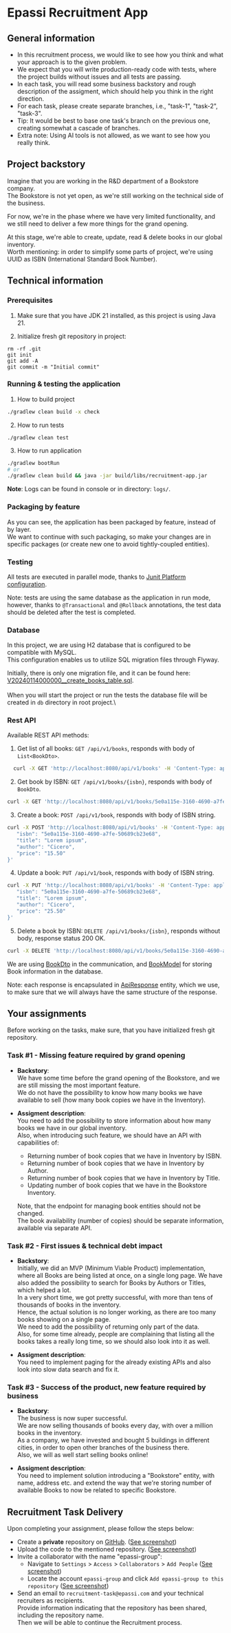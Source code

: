 # Epassi Recruitment App

## General information

- In this recruitment process, we would like to see how you think and what your approach is to the given problem.
- We expect that you will write production-ready code with tests, where the project builds without issues and all tests are passing.
- In each task, you will read some business backstory and rough description of the assigment, which should help you think in the right direction.
- For each task, please create separate branches, i.e., "task-1", "task-2", "task-3".
- Tip: It would be best to base one task's branch on the previous one, creating somewhat a cascade of branches.
- Extra note: Using AI tools is not allowed, as we want to see how you really think.

## Project backstory

Imagine that you are working in the R&D department of a Bookstore company.\
The Bookstore is not yet open, as we're still working on the technical side of the business.

For now, we're in the phase where we have very limited functionality, and we still need to deliver a few more things for the grand opening.

At this stage, we're able to create, update, read & delete books in our global inventory.\
Worth mentioning: in order to simplify some parts of project, we're using UUID as ISBN (International Standard Book Number).

## Technical information

### Prerequisites

1. Make sure that you have JDK 21 installed, as this project is using Java 21.

2. Initialize fresh git repository in project:

```
rm -rf .git
git init
git add -A
git commit -m "Initial commit"
```

### Running & testing the application

1. How to build project

```bash
./gradlew clean build -x check
```

2. How to run tests

```
./gradlew clean test
```

3. How to run application

```bash
./gradlew bootRun
# or
./gradlew clean build && java -jar build/libs/recruitment-app.jar
```

**Note**: Logs can be found in console or in directory: `logs/`.

### Packaging by feature

As you can see, the application has been packaged by feature, instead of by layer.\
We want to continue with such packaging, so make your changes are in specific packages (or create new one to avoid tightly-coupled entities).

### Testing

All tests are executed in parallel mode, thanks to [Junit Platform configuration](src/test/resources/junit-platform.properties).

Note: tests are using the same database as the application in run mode, however, thanks to `@Transactional` and `@Rollback` annotations, the test data
should be deleted after the test is completed.

### Database

In this project, we are using H2 database that is configured to be compatible with MySQL.\
This configuration enables us to utilize SQL migration files through Flyway.

Initially, there is only one migration file, and it can be found
here: [V20240114000000__create_books_table.sql](src/main/resources/db/migration/V20240114000000__create_books_table.sql).
\
\
When you will start the project or run the tests the database file will be created in `db` directory in root project.\

### Rest API

Available REST API methods:

1. Get list of all books: `GET /api/v1/books`, responds with body of `List<BookDto>`.

```bash
  curl -X GET 'http://localhost:8080/api/v1/books' -H 'Content-Type: application/json'
```

2. Get book by ISBN: `GET /api/v1/books/{isbn}`, responds with body of `BookDto`.

```bash
curl -X GET 'http://localhost:8080/api/v1/books/5e0a115e-3160-4690-a7fe-50689cb23e68' -H 'Content-Type: application/json' 
```

3. Create a book: `POST /api/v1/book`, responds with body of ISBN string.

```bash
curl -X POST 'http://localhost:8080/api/v1/books' -H 'Content-Type: application/json' --data-raw '{
   "isbn": "5e0a115e-3160-4690-a7fe-50689cb23e68",
   "title": "Lorem ipsum",
   "author": "Cicero",
   "price": "15.50"
}'
```

4. Update a book: `PUT /api/v1/book`, responds with body of ISBN string.

```bash
curl -X PUT 'http://localhost:8080/api/v1/books' -H 'Content-Type: application/json' --data-raw '{
   "isbn": "5e0a115e-3160-4690-a7fe-50689cb23e68",
   "title": "Lorem ipsum",
   "author": "Cicero",
   "price": "25.50"
}'
```

5. Delete a book by ISBN: `DELETE /api/v1/books/{isbn}`, responds without body, response status 200 OK.

```bash
curl -X DELETE 'http://localhost:8080/api/v1/books/5e0a115e-3160-4690-a7fe-50689cb23e68' -H 'Content-Type: application/json'
```

We are using [BookDto](src/main/java/fi/epassi/recruitment/book/BookDto.java) in the communication,
and [BookModel](src/main/java/fi/epassi/recruitment/book/BookModel.java) for storing Book information in the database.

Note: each response is encapsulated in [ApiResponse](src/main/java/fi/epassi/recruitment/api/ApiResponse.java) entity, which we use, to make sure that
we will always have the same structure of the response.

## Your assignments

Before working on the tasks, make sure, that you have initialized fresh git repository.

### Task #1 - Missing feature required by grand opening

- **Backstory**:\
  We have some time before the grand opening of the Bookstore, and we are still missing the most important feature.\
  We do not have the possibility to know how many books we have available to sell (how many book copies we have in the Inventory).


- **Assigment description**:\
  You need to add the possibility to store information about how many books we have in our global inventory.\
  Also, when introducing such feature, we should have an API with capabilities of:
    - Returning number of book copies that we have in Inventory by ISBN.
    - Returning number of book copies that we have in Inventory by Author.
    - Returning number of book copies that we have in Inventory by Title.
    - Updating number of book copies that we have in the Bookstore Inventory.

  Note, that the endpoint for managing book entities should not be changed.\
  The book availability (number of copies) should be separate information, available via separate API.

### Task #2 - First issues & technical debt impact

- **Backstory**:\
  Initially, we did an MVP (Minimum Viable Product) implementation, where all Books are being listed at once, on a single long page.
  We have also added the possibility to search for Books by Authors or Titles, which helped a lot.\
  In a very short time, we got pretty successful, with more than tens of thousands of books in the inventory.\
  Hence, the actual solution is no longer working, as there are too many books showing on a single page.\
  We need to add the possibility of returning only part of the data.\
  Also, for some time already, people are complaining that listing all the books takes a really long time, so we should also look into it as well.


- **Assigment description**:\
  You need to implement paging for the already existing APIs and also look into slow data search and fix it.

### Task #3 - Success of the product, new feature required by business

- **Backstory**:\
  The business is now super successful.\
  We are now selling thousands of books every day, with over a million books in the inventory.\
  As a company, we have invested and bought 5 buildings in different cities, in order to open other branches of the business there.\
  Also, we will as well start selling books online!


- **Assigment description**:\
  You need to implement solution introducing a "Bookstore" entity, with name, address etc. and extend the way that we're storing number of available
  Books to now be related to specific Bookstore.

## Recruitment Task Delivery

Upon completing your assignment, please follow the steps below:

- Create a **private** repository on [GitHub](https://github.com). ([See screenshot](github/create-private-repository.png))
- Upload the code to the mentioned repository. ([See screenshot](github/push-existing-repo-to-origin.png))
- Invite a collaborator with the name "epassi-group":
    - Navigate to `Settings` > `Access` > `Collaborators` > `Add People` ([See screenshot](github/manage-repository-access.png))
    - Locate the account `epassi-group` and
      click `Add epassi-group to this repository` ([See screenshot](github/invite-collaborator-to-repository.png))
- Send an email to `recruitment-task@epassi.com` and your technical recruiters as recipients.\
  Provide information indicating that the repository has been shared, including the repository name.\
  Then we will be able to continue the Recruitment process.
